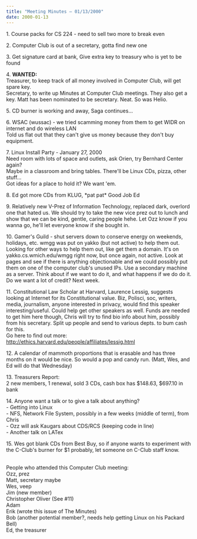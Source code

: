 ```yaml
---
title: "Meeting Minutes – 01/13/2000"
date: 2000-01-13
---
```

<p>
1. Course packs for CS 224 - need to sell two more to break even</p><p>
2. Computer Club is out of a secretary, gotta find new one</p><p>
3. Get signature card at bank, Give extra key to treasury who is yet to be found</p><p>
4. <b>WANTED:</b><br>
   Treasurer, to keep track of all money involved in Computer Club, will get spare key.<br>
   Secretary, to write up Minutes at Computer Club meetings.  They also get a key. Matt has been nominated to be secretary.  Neat.  So was Helio.</p><p> 
5. CD burner is working and away, Saga continues...</p><p>
6. WSAC (wussac) - we tried scamming money from them to get WIDR on internet and do wireless LAN<br>
   Told us flat out that they can't give us money because they don't buy equipment.</p><p>
7. Linux Install Party - January 27, 2000<br>
   Need room with lots of space and outlets, ask Orien, try Bernhard Center again?<br>
   Maybe in a classroom and bring tables.  There'll be Linux CDs, pizza, other stuff...<br>
   Got ideas for a place to hold it?  We want 'em.</p><p>
8. Ed got more CDs from KLUG, *pat pat* Good Job Ed</p><p>
9. Relatively new V-Prez of Information Technology, replaced dark, overlord one that hated us. 
   We should try to take the new vice prez out to lunch and show that we can be kind, gentle, caring people hehe. 
   Let Ozz know if you wanna go, he'll let everyone know if she bought in.</p><p>
10. Gamer's Guild - shut servers down to conserve energy on weekends, holidays, etc.
   wmgg was put on yakko (but not active) to help them out.  Looking for other ways to help them out, like get them a domain.
   It's on yakko.cs.wmich.edu/wmgg right now, but once again, not active.
   Look at pages and see if there is anything objectionable and we could possibly put them on one of the computer club's unused IPs.
   Use a secondary machine as a server.  Think about if we want to do it, and what happens if we do do it.  Do we want a lot of credit?
   Next week.</p><p>
11. Constitutional Law Scholar at Harvard, Laurence Lessig, suggests looking at Internet for its Constitutional value.
   Biz, Polisci, soc, writers, media, journalism, anyone interested in privacy, would find this speaker interesting/useful.
   Could help get other speakers as well. Funds are needed to get him here though, Chris will try to find bio info about him, possibly
   from his secretary.  Split up people and send to various depts. to bum cash for this.<br>
   Go here to find out more:  <a href="http://ethics.harvard.edu/people/affiliates/lessig.html">
   http://ethics.harvard.edu/people/affiliates/lessig.html</a></p><p>
12. A calendar of mammoth proportions that is erasable and has three months on it would be nice. So would a pop and candy run.
   (Matt, Wes, and Ed will do that Wednesday)</p><p>
13. Treasurers Report:<br>
   2 new members, 1 renewal, sold 3 CDs, cash box has $148.63, $697.10 in bank</p><p>
14. Anyone want a talk or to give a talk about anything?<br>
     - Getting into Linux<br>
     - NFS, Network File System, possibly in a few weeks (middle of term), from Chris<br>
     - Ozz will ask Kaugars about CDS/RCS (keeping code in line)<br>
     - Another talk on LATex</p><p>
15. Wes got blank CDs from Best Buy, so if anyone wants to experiment with the C-Club's burner for $1 probably,
    let someone on C-Club staff know.</p><p>
<br>
People who attended this Computer Club meeting:<br>
 Ozz, prez<br>
 Matt, secretary maybe<br>
 Wes, veep<br>
 Jim (new member)<br>
 Christopher Oliver (See #11)<br>
 Adam<br>
 Erik (wrote this issue of The Minutes)<br>
 Bob (another potential member?, needs help getting Linux on his Packard Bell)<br>
 Ed, the treasurer</p>

